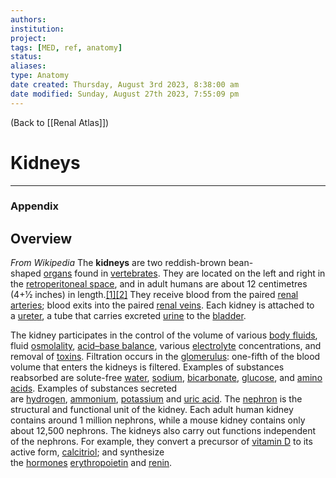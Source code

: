 ```yaml
---
authors: 
institution: 
project: 
tags: [MED, ref, anatomy]
status: 
aliases: 
type: Anatomy
date created: Thursday, August 3rd 2023, 8:38:00 am
date modified: Sunday, August 27th 2023, 7:55:09 pm
---
```


(Back to [[Renal Atlas]])

# Kidneys



---



### Appendix

## Overview
_From Wikipedia_
The **kidneys** are two reddish-brown bean-shaped [organs](https://en.wikipedia.org/wiki/Organ_(anatomy) "Organ (anatomy)") found in [vertebrates](https://en.wikipedia.org/wiki/Vertebrate "Vertebrate"). They are located on the left and right in the [retroperitoneal space](https://en.wikipedia.org/wiki/Retroperitoneal_space "Retroperitoneal space"), and in adult humans are about 12 centimetres (4+1⁄2 inches) in length.[[1]](https://en.wikipedia.org/wiki/Kidney#cite_note-lote-1)[[2]](https://en.wikipedia.org/wiki/Kidney#cite_note-junqueiras-2) They receive blood from the paired [renal arteries](https://en.wikipedia.org/wiki/Renal_artery "Renal artery"); blood exits into the paired [renal veins](https://en.wikipedia.org/wiki/Renal_vein "Renal vein"). Each kidney is attached to a [ureter](https://en.wikipedia.org/wiki/Ureter "Ureter"), a tube that carries excreted [urine](https://en.wikipedia.org/wiki/Urine "Urine") to the [bladder](https://en.wikipedia.org/wiki/Urinary_bladder "Urinary bladder").

The kidney participates in the control of the volume of various [body fluids](https://en.wikipedia.org/wiki/Body_fluid "Body fluid"), fluid [osmolality](https://en.wikipedia.org/wiki/Osmolality "Osmolality"), [acid–base balance](https://en.wikipedia.org/wiki/Acid%E2%80%93base_balance "Acid–base balance"), various [electrolyte](https://en.wikipedia.org/wiki/Electrolyte "Electrolyte") concentrations, and removal of [toxins](https://en.wikipedia.org/wiki/Toxins "Toxins"). Filtration occurs in the [glomerulus](https://en.wikipedia.org/wiki/Glomerulus_(kidney) "Glomerulus (kidney)"): one-fifth of the blood volume that enters the kidneys is filtered. Examples of substances reabsorbed are solute-free [water](https://en.wikipedia.org/wiki/Water "Water"), [sodium](https://en.wikipedia.org/wiki/Sodium "Sodium"), [bicarbonate](https://en.wikipedia.org/wiki/Bicarbonate "Bicarbonate"), [glucose](https://en.wikipedia.org/wiki/Glucose "Glucose"), and [amino acids](https://en.wikipedia.org/wiki/Amino_acid "Amino acid"). Examples of substances secreted are [hydrogen](https://en.wikipedia.org/wiki/Hydrogen "Hydrogen"), [ammonium](https://en.wikipedia.org/wiki/Ammonium "Ammonium"), [potassium](https://en.wikipedia.org/wiki/Potassium "Potassium") and [uric acid](https://en.wikipedia.org/wiki/Uric_acid "Uric acid"). The [nephron](https://en.wikipedia.org/wiki/Nephron "Nephron") is the structural and functional unit of the kidney. Each adult human kidney contains around 1 million nephrons, while a mouse kidney contains only about 12,500 nephrons. The kidneys also carry out functions independent of the nephrons. For example, they convert a precursor of [vitamin D](https://en.wikipedia.org/wiki/Vitamin_D "Vitamin D") to its active form, [calcitriol](https://en.wikipedia.org/wiki/Calcitriol "Calcitriol"); and synthesize the [hormones](https://en.wikipedia.org/wiki/Hormone "Hormone") [erythropoietin](https://en.wikipedia.org/wiki/Erythropoietin "Erythropoietin") and [renin](https://en.wikipedia.org/wiki/Renin "Renin").